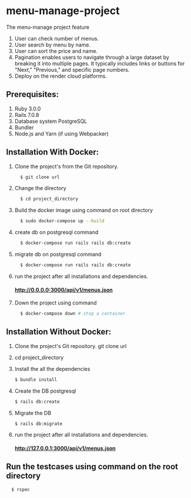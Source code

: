 # menu-manage-project
  The menu-manage project feature
  1. User can check number of menus.
  2. User search by menu by name.
  3. User can sort the price and name.
  4. Pagination enables users to navigate through a large dataset by breaking it into multiple pages. It typically includes links or buttons for "Next," "Previous," and specific page numbers.
  5. Deploy on the render cloud platforms.

## Prerequisites:
 1. Ruby 3.0.0
 2. Rails 7.0.8
 3. Database system  PostgreSQL
 4. Bundler
 5. Node.js and Yarn (if using Webpacker)

## Installation With Docker:
 1. Clone the project's from the Git repository.
    ```bash
      $ git clone url
    ``` 
 2. Change the directory
    ```bash
      $ cd project_directory
    ``` 

 3. Build the docker image using command on root directory
    ```bash
      $ sudo docker-compose up --build
    ``` 
 4. create db on postgresql command
    ```bash
      $ docker-compose run rails rails db:create
    ``` 
 5. migrate db on postgresql command
    ```bash
      $ docker-compose run rails rails db:create
    ``` 
 6. run the project after all installations and dependencies.

    #### http://0.0.0.0:3000/api/v1/menus.json
 7. Down the project using command

    ```bash
      $ docker-compose down # stop a container
    ``` 
    
## Installation Without Docker:
 1. Clone the project's Git repository.
  git clone url

 2. cd project_directory

 3. Install the all the dependencies
    ```bash
    $ bundle install
    ``` 
 4. Create the DB postgresql
    ```bash
    $ rails db:create
    ``` 
 5. Migrate the DB
    ```bash
    $ rails db:migrate
    ``` 
 6. run the project after all installations and dependencies.
     #### http://127.0.0.1:3000/api/v1/menus.json

## Run the testcases using command on the root directory
  ```bash
    $ rspec
  ```

